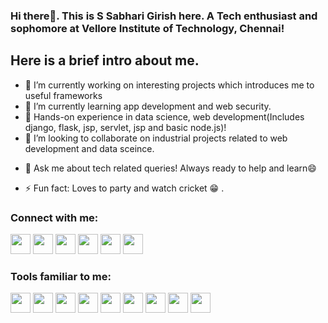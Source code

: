 ### Hi there👋. This is S Sabhari Girish here. A Tech enthusiast and sophomore at Vellore Institute of Technology, Chennai!

## Here is a brief intro about me.

<!--
**girish004/girish004** is a ✨ _special_ ✨ repository because its `README.md` (this file) appears on your GitHub profile.

Here are some ideas to get you started:-->

- 🔭 I’m currently working on interesting projects which introduces me to useful frameworks
- 🌱 I’m currently learning app development and web security. 
- :robot: Hands-on experience in data science, web development(Includes django, flask, jsp, servlet, jsp and basic node.js)!
- 👯 I’m looking to collaborate on industrial projects related to web development and data sceince.
<!--- 🤔 I’m looking for help with ...-->
- 💬 Ask me about tech related queries! Always ready to help and learn😄
<!--- 📫 How to reach me: ...-->
<!--- 😄 Pronouns: ...-->
- ⚡ Fun fact: Loves to party and watch cricket :grin: .

### Connect with me:
[<img width=32 height=32 src="https://simpleicons.org/icons/instagram.svg">](https://www.instagram.com/girish__4)
[<img width=32 height=32 src="https://simpleicons.org/icons/facebook.svg">](https://www.facebook.com/sabhari.girish.1/)
[<img width=32 height=32 src="https://simpleicons.org/icons/linkedin.svg">](https://www.linkedin.com/in/sabhari-girish/)
[<img width=32 height=32 src="https://simpleicons.org/icons/github.svg">](https://www.github.com/girish004)
[<img width=32 height=32 src="https://simpleicons.org/icons/twitter.svg">](https://twitter.com/sabharigirish04)
[<img width=32 height=32 src="https://simpleicons.org/icons/gmail.svg">](mailto:sabharigirish004@gmail.com)

### Tools familiar to me:
<img width=32 height=32 src="https://simpleicons.org/icons/visualstudiocode.svg">
<img width=32 height=32 src="https://simpleicons.org/icons/c.svg">
<img width=32 height=32 src="https://simpleicons.org/icons/python.svg">
<img width=32 height=32 src="https://simpleicons.org/icons/java.svg">
<img width=32 height=32 src="https://simpleicons.org/icons/html3.svg">
<img width=32 height=32 src="https://simpleicons.org/icons/css5.svg">
<img width=32 height=32 src="https://simpleicons.org/icons/js.svg">
<img width=32 height=32 src="https://simpleicons.org/icons/npm.svg">
<img width=32 height=32 src="https://simpleicons.org/icons/html.svg">
